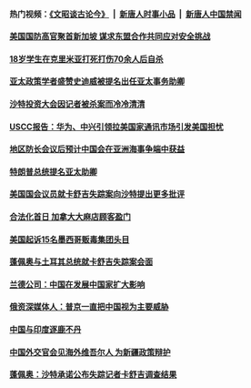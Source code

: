 #### 热门视频：[《文昭谈古论今》](https://github.com/gfw-breaker/wenzhao/blob/master/README.md?t=10180633) &nbsp;|&nbsp; [新唐人时事小品](https://github.com/gfw-breaker/ntdtv-comedy/blob/master/README.md?t=10180633) &nbsp;|&nbsp; [新唐人中国禁闻](https://github.com/gfw-breaker/ntdtv-news/blob/master/README.md?t=10180633)

#### [美国国防高官聚首新加坡 谋求东盟合作共同应对安全挑战 ](../pages/z__yoerrvp/4618547.md?t=10180633) 

#### [18岁学生在克里米亚打死打伤70余人后自杀](../pages/z__yoerrvp/4618541.md?t=10180633) 

#### [亚太政策学者盛赞史迪威被提名出任亚太事务助卿](../pages/z__yoerrvp/4618529.md?t=10180633) 

#### [沙特投资大会因记者被杀案而冷冷清清](../pages/z__yoerrvp/4617999.md?t=10180633) 

#### [USCC报告：华为、中兴引领拉美国家通讯市场引发美国担忧](../pages/z__yoerrvp/4618434.md?t=10180633) 

#### [地区防长会议后预计中国会在亚洲海事争端中获益](../pages/z__yoerrvp/4617990.md?t=10180633) 

#### [特朗普总统提名亚太助卿](../pages/z__yoerrvp/4618045.md?t=10180633) 

#### [美国国会议员就卡舒吉失踪案向沙特提出更多批评](../pages/z__yoerrvp/4617802.md?t=10180633) 

#### [合法化首日 加拿大大麻店顾客盈门](../pages/z__yoerrvp/4617848.md?t=10180633) 

#### [美国起诉15名墨西哥贩毒集团头目](../pages/z__yoerrvp/4617470.md?t=10180633) 

#### [蓬佩奥与土耳其总统就卡舒吉失踪案会面](../pages/z__yoerrvp/4617457.md?t=10180633) 

#### [兰德公司：中国在发展中国家扩大影响](../pages/z__yoerrvp/4617303.md?t=10180633) 

#### [俄资深媒体人：普京一直把中国视为主要威胁 ](../pages/z__yoerrvp/4617232.md?t=10180633) 

#### [中国与印度逐鹿不丹](../pages/z__yoerrvp/4617149.md?t=10180633) 

#### [中国外交官会见海外维吾尔人 为新疆政策辩护 ](../pages/z__yoerrvp/4617118.md?t=10180633) 

#### [蓬佩奥：沙特承诺公布失踪记者卡舒吉调查结果 ](../pages/z__yoerrvp/4617042.md?t=10180633) 

